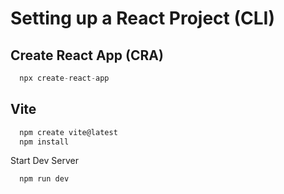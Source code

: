 # Setting up a React Project (CLI)

## Create React App (CRA)

```js
  npx create-react-app
```

## Vite

```js
  npm create vite@latest
  npm install
```

Start Dev Server

```js
  npm run dev
```
